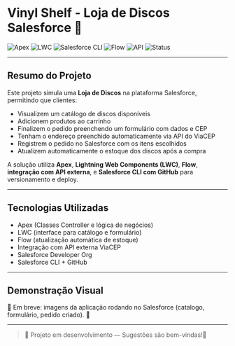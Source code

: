 # Vinyl Shelf - Loja de Discos Salesforce 🚧

![Apex](https://img.shields.io/badge/Apex-Developer-blue)
![LWC](https://img.shields.io/badge/LWC-Lightning_Web_Components-blueviolet)
![Salesforce CLI](https://img.shields.io/badge/CLI-Salesforce-orange)
![Flow](https://img.shields.io/badge/Flow-Automation-green)
![API](https://img.shields.io/badge/API-REST-lightgrey)
![Status](https://img.shields.io/badge/Status-Em%20desenvolvimento-yellow)

---

## Resumo do Projeto

Este projeto simula uma **Loja de Discos** na plataforma Salesforce, permitindo que clientes:

- Visualizem um catálogo de discos disponíveis  
- Adicionem produtos ao carrinho  
- Finalizem o pedido preenchendo um formulário com dados e CEP  
- Tenham o endereço preenchido automaticamente via API do ViaCEP  
- Registrem o pedido no Salesforce com os itens escolhidos  
- Atualizem automaticamente o estoque dos discos após a compra  

A solução utiliza **Apex**, **Lightning Web Components (LWC)**, **Flow**, **integração com API externa**, e **Salesforce CLI com GitHub** para versionamento e deploy.

---

## Tecnologias Utilizadas

-  Apex (Classes Controller e lógica de negócios)
-  LWC (interface para catálogo e formulário)
-  Flow (atualização automática de estoque)
-  Integração com API externa ViaCEP
-  Salesforce Developer Org
-  Salesforce CLI + GitHub

---

## Demonstração Visual

🚧 Em breve: imagens da aplicação rodando no Salesforce (catalogo, formulário, pedido criado). 🚧

---

>  🚧 Projeto em desenvolvimento — Sugestões são bem-vindas!🚧

